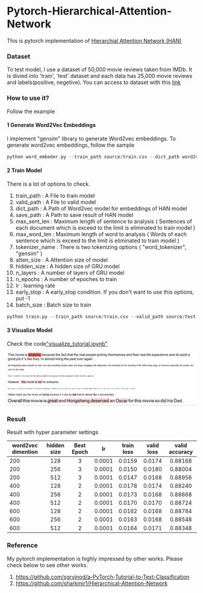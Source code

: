 # Pytorch-Hierarchical-Attention-Network
This is pytorch implementation of [Hierarchial Attention Network (HAN)](https://www.cs.cmu.edu/~hovy/papers/16HLT-hierarchical-attention-networks.pdf)


### Dataset
To test model, I use a dataset of 50,000 movie reviews taken from IMDb. 
It is divied into 'train', 'test' dataset and each data has 25,000 movie reviews and labels(positive, negetive).
You can access to dataset with this [link](http://ai.stanford.edu/~amaas/data/sentiment/)


### How to use it?
Follow the example

#### 1 Generate Word2Vec Embeddings
I implement "gensim" library to generate Word2vec embeddings. To generate word2vec embeddings, follow the sample

```python
python word_embeder.py --train_path source/train.csv --dict_path word2vec --tokenizer_name word_tokenizer --size 200 --window 5 --min_count 3
```

#### 2 Train Model
There is a lot of options to check.
1. train_path : A File to train model
2. valid_path : A File to valid model
3. dict_path : A Path of Word2vec model for embeddings of HAN model
4. save_path : A Path to save result of HAN model
5. max_sent_len : Maximum length of sentence to analysis ( Sentences of each document which is exceed to the limit is eliminated to train model )
6. max_word_len : Maximum length of word to analysis ( Words of each sentence which is exceed to the limit is eliminated to train model )
7. tokenizer_name : There is two tokenizing options ( "word_tokenizer", "gensim" )
8. atten_size : A Attention size of model
9. hidden_size : A hidden size of GRU model
10. n_layers : A number of layers of GRU model
11. n_epochs : A number of epoches to train
12. lr : learning rate
13. early_stop : A early_stop condition. If you don't want to use this options, put -1
14. batch_size : Batch size to train

```python
python train.py --train_path source/train.csv --valid_path source/test.csv --dict_path word2vec/1 --hidden_size 256 --atten_size 128 --batch_size 16
```

#### 3 Visualize Model
Check the code["visualize_tutorial.ipynb"](https://github.com/JoungheeKim/Pytorch-Hierarchical-Attention-Network/blob/master/visualize_tutorial.ipynb)


![](img/visualized_sentiment_document.PNG)


### Result
Result with hyper parameter settings

| word2vec dimention | hidden size | Best Epoch |  lr  | train loss | valid loss | valid accuracy |
|--------------------|:-----------:|:----------:|:----:|:----------:|:----------:|:--------------:|
| 200                |    128      |      3     |0.0001|   0.0159   |   0.0174   |     0.88168    |
| 200                |    256      |      3     |0.0001|   0.0150   |   0.0180   |     0.88004    |
| 200                |    512      |      3     |0.0001|   0.0147   |   0.0168   |     0.88956    |
| 400                |    128      |      2     |0.0001|   0.0178   |   0.0174   |     0.88240    |
| 400                |    256      |      2     |0.0001|   0.0173   |   0.0168   |     0.88668    |
| 400                |    512      |      2     |0.0001|   0.0170   |   0.0170   |     0.88724    |
| 600                |    128      |      2     |0.0001|   0.0162   |   0.0168   |     0.88784    |
| 600                |    256      |      2     |0.0001|   0.0163   |   0.0168   |     0.88548    |
| 600                |    512      |      2     |0.0001|   0.0164   |   0.0171   |     0.88348    |

### Reference

My pytorch implementation is highly impressed by other works. Please check below to see other works.
1. https://github.com/sgrvinod/a-PyTorch-Tutorial-to-Text-Classification
2. https://github.com/sharkmir1/Hierarchical-Attention-Network


